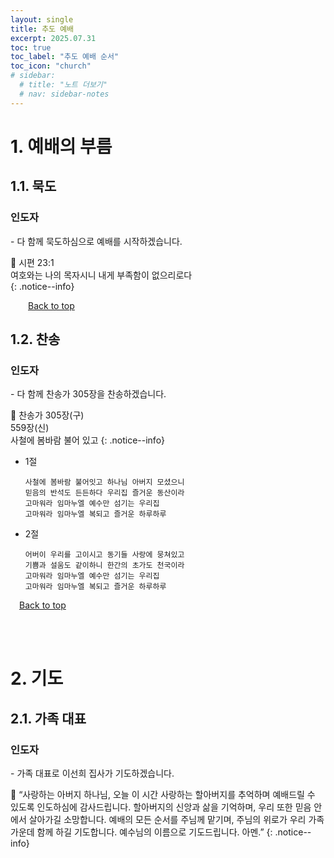 ```yaml
---
layout: single
title: 추도 예배
excerpt: 2025.07.31
toc: true
toc_label: "추도 예배 순서"
toc_icon: "church"
# sidebar:
  # title: "노트 더보기"
  # nav: sidebar-notes
---
```


# 1. 예배의 부름
## 1.1. 묵도
<h3>인도자</h3>
- 다 함께 묵도하심으로 예배를 시작하겠습니다.

  📖 시편 23:1 <br> 여호와는 나의 목자시니 내게 부족함이 없으리로다  
  {: .notice--info}

&emsp;&emsp;<a href="#" class="btn btn--success">Back to top</a>
<br> 

## 1.2. 찬송
<h3>인도자</h3>
- 다 함께 찬송가 305장을 찬송하겠습니다.
  
  📖 찬송가 305장(구) <br> 559장(신) <br> 사철에 봄바람 불어 있고
  {: .notice--info}

- 1절
  ```
  사철에 봄바람 불어잇고 하나님 아버지 모셨으니
  믿음의 반석도 든든하다 우리집 즐거운 동산이라
  고마워라 임마누엘 예수만 섬기는 우리집
  고마워라 임마누엘 복되고 즐거운 하루하루
  ```

- 2절
  ```
  어버이 우리를 고이시고 동기들 사랑에 뭉쳐있고
  기쁨과 설움도 같이하니 한간의 초가도 천국이라
  고마워라 임마누엘 예수만 섬기는 우리집
  고마워라 임마누엘 복되고 즐거운 하루하루
  
  ```

&emsp;<a href="#" class="btn btn--success">Back to top</a>
<br> 

<br><br>
# 2. 기도
## 2.1. 가족 대표
<h3>인도자</h3>
- 가족 대표로 이선희 집사가 기도하겠습니다.

🙏 “사랑하는 아버지 하나님, 오늘 이 시간 사랑하는 할아버지를 추억하며 예배드릴 수 있도록 인도하심에 감사드립니다.
할아버지의 신앙과 삶을 기억하며, 우리 또한 믿음 안에서 살아가길 소망합니다.
예배의 모든 순서를 주님께 맡기며, 주님의 위로가 우리 가족 가운데 함께 하길 기도합니다.
예수님의 이름으로 기도드립니다. 아멘.”
  {: .notice--info}

  
